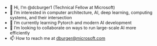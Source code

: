 - 👋 Hi, I’m @dcburger1 (Technical Fellow at Microsoft)
- 👀 I’m interested in computer architecture, AI, deep learning, computing systems, and their intersection
- 🌱 I’m currently learning Pytorch and modern AI development
- 💞️ I’m looking to collaborate on ways to run large-scale AI more efficiently
- 📫 How to reach me at dburger@microsoft.com

<!---
dcburger1/dcburger1 is a ✨ special ✨ repository because its `README.md` (this file) appears on your GitHub profile.
You can click the Preview link to take a look at your changes.
--->
